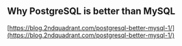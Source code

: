 ## Why PostgreSQL is better than MySQL
  
  [https://blog.2ndquadrant.com/postgresql-better-mysql-1/](https://blog.2ndquadrant.com/postgresql-better-mysql-1/)